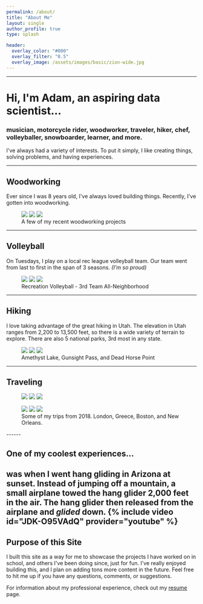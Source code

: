 ```yaml
---
permalink: /about/
title: "About Me"
layout: single
author_profile: true 
type: splash

header:
  overlay_color: "#000"
  overlay_filter: "0.5"
  overlay_image: /assets/images/basic/zion-wide.jpg
---
```


------
# Hi, I'm Adam, an aspiring data scientist...
### musician, motorcycle rider, woodworker, traveler, hiker, chef, volleyballer, snowboarder, learner, and more.

I've always had a variety of interests. To put it simply, I like creating things, solving problems, and having experiences.  

------
## Woodworking
Ever since I was 8 years old, I've always loved building things. Recently, I've gotten into woodworking.
<figure class="third">
	<img src="/assets/images/about/bench.JPG">
	<img src="/assets/images/about/table.JPG">
	<img src="/assets/images/about/bookshelf.JPG">
	<figcaption>A few of my recent woodworking projects</figcaption>
</figure>  

------
## Volleyball
On Tuesdays, I play on a local rec league volleyball team. Our team went from last to first in the span of 3 seasons. *(I'm so proud)* 
<figure class="third">
	<img src="/assets/images/about/spike2018.jpg">
	<img src="/assets/images/about/champs.JPG">
	<img src="/assets/images/about/volleyball-tip.jpg">
	<figcaption>Recreation Volleyball - 3rd Team All-Neighborhood</figcaption>
</figure>  

------
## Hiking
I love taking advantage of the great hiking in Utah. The elevation in Utah ranges from 2,200 to 13,500 feet, so there is a wide variety of terrain to explore. There are also 5 national parks, 3rd most in any state.
<figure class="third">
	<img src="/assets/images/about/hiking.jpg">
	<img src="/assets/images/about/hiking2.JPG">
	<img src="/assets/images/about/hiking3.JPG">
	<figcaption>Amethyst Lake, Gunsight Pass, and Dead Horse Point </figcaption>
</figure>  

------
## Traveling
<figure class="third">
	<img src="/assets/images/about/london.jpg">
	<img src="/assets/images/about/greece.jpg">
	<img src="/assets/images/about/greece2.jpg">
</figure>  
<figure class="third">
	<img src="/assets/images/about/boston-harbor.jpg">
	<img src="/assets/images/about/boston-sunset.jpg">
	<img src="/assets/images/about/nola.JPG">
	<figcaption>Some of my trips from 2018. London, Greece, Boston, and New Orleans.</figcaption>
</figure>
------

## One of my coolest experiences...
was when I went hang gliding in Arizona at sunset. Instead of jumping off a mountain, a small airplane towed the hang glider 2,000 feet in the air. The hang glider then released from the airplane and *glided* down.
{% include video id="JDK-O95VAdQ" provider="youtube" %}
------

## Purpose of this Site
I built this site as a way for me to showcase the projects I have worked on in school, and others I've been doing since, just for fun. I've really enjoyed building this, and I plan on adding tons more content in the future. Feel free to hit me up if you have any questions, comments, or suggestions.

For information about my professional experience, check out my [resume](/resume/) page.

